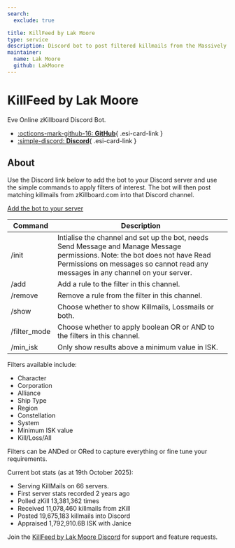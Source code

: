 ```yaml
---
search:
  exclude: true

title: KillFeed by Lak Moore
type: service
description: Discord bot to post filtered killmails from the Massively Multiplayer Online Role Playing Game (MMORPG) EVE-Online using data from zKillboard and Janice.
maintainer:
  name: Lak Moore
  github: LakMoore
---
```


# KillFeed by Lak Moore

Eve Online zKillboard Discord Bot.

<div class="grid cards" markdown>

- [:octicons-mark-github-16: __GitHub__](https://github.com/LakMoore/KillFeed){ .esi-card-link }
- [:simple-discord: __Discord__](https://discord.gg/m4pyj2q8X9){ .esi-card-link }

</div>

## About

Use the Discord link below to add the bot to your Discord server and use the simple commands to apply filters of interest.  The bot will then post matching killmails from zKillboard.com into that Discord channel.

[Add the bot to your server](https://discord.com/api/oauth2/authorize?client_id=1041057662432968745&permissions=2048&scope=applications.commands%20bot)

| Command | Description |
| ------------- | ------------- |
| /init | Intialise the channel and set up the bot, needs Send Message and Manage Message permissions.  Note: the bot does not have Read Permissions on messages so cannot read any messages in any channel on your server. | 
| /add | Add a rule to the filter in this channel. |
| /remove | Remove a rule from the filter in this channel. |
| /show | Choose whether to show Killmails, Lossmails or both. |
| /filter_mode | Choose whether to apply boolean OR or AND to the filters in this channel. |
| /min_isk | Only show results above a minimum value in ISK. |

Filters available include:
 - Character
 - Corporation
 - Alliance
 - Ship Type
 - Region
 - Constellation
 - System
 - Minimum ISK value
 - Kill/Loss/All

Filters can be ANDed or ORed to capture everything or fine tune your requirements.

Current bot stats (as at 19th October 2025):
 - Serving KillMails on 66 servers.
 - First server stats recorded 2 years ago
 - Polled zKill 13,381,362 times
 - Received 11,078,460 killmails from zKill
 - Posted 19,675,183 killmails into Discord
 - Appraised 1,792,910.6B ISK with Janice

Join the [KillFeed by Lak Moore Discord](https://discord.gg/m4pyj2q8X9) for support and feature requests.
